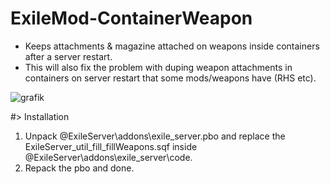 # ExileMod-ContainerWeapon
- Keeps attachments & magazine attached on weapons inside containers after a server restart.
- This will also fix the problem with duping weapon attachments in containers on server restart that some mods/weapons have (RHS etc).

![grafik](https://github.com/user-attachments/assets/c9a93333-90c5-4451-adbd-b0c618128c49)

	
#> Installation

1. Unpack @ExileServer\addons\exile_server.pbo and replace the ExileServer_util_fill_fillWeapons.sqf inside @ExileServer\addons\exile_server\code.
2. Repack the pbo and done.

